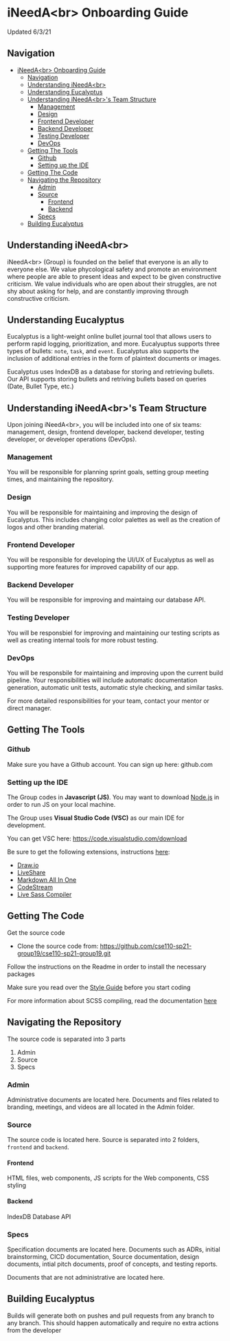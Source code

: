 # iNeedA\<br> Onboarding Guide
Updated 6/3/21

## Navigation
- [iNeedA\<br> Onboarding Guide](#ineedabr-onboarding-guide)
  - [Navigation](#navigation)
  - [Understanding iNeedA\<br>](#understanding-ineedabr)
  - [Understanding Eucalyptus](#understanding-eucalyptus)
  - [Understanding iNeedA\<br>'s Team Structure](#understanding-ineedabrs-team-structure)
    - [Management](#management)
    - [Design](#design)
    - [Frontend Developer](#frontend-developer)
    - [Backend Developer](#backend-developer)
    - [Testing Developer](#testing-developer)
    - [DevOps](#devops)
  - [Getting The Tools](#getting-the-tools)
    - [Github](#github)
    - [Setting up the IDE](#setting-up-the-ide)
  - [Getting The Code](#getting-the-code)
  - [Navigating the Repository](#navigating-the-repository)
    - [Admin](#admin)
    - [Source](#source)
      - [Frontend](#frontend)
      - [Backend](#backend)
    - [Specs](#specs)
  - [Building Eucalyptus](#building-eucalyptus)

## Understanding iNeedA\<br>
iNeedA\<br> (Group) is founded on the belief that everyone is an ally to everyone else. We value phycological safety and promote an environment where people are able to present ideas and expect to be given constructive criticism. We value individuals who are open about their struggles, are not shy about asking for help, and are constantly improving through constructive criticism. 

## Understanding Eucalyptus
Eucalyptus is a light-weight online bullet journal tool that allows users to perform rapid logging, prioritization, and more. Eucalyuptus supports three types of bullets: `note`, `task`, and `event`. Eucalyptus also supports the inclusion of additional entries in the form of plaintext documents or images. 

Eucalyptus uses IndexDB as a database for storing and retrieving bullets. Our API supports storing bullets and retriving bullets based on queries (Date, Bullet Type, etc.)

## Understanding iNeedA\<br>'s Team Structure
Upon joining iNeedA\<br>, you will be included into one of six teams: management, design, frontend developer, backend developer, testing developer, or developer operations (DevOps). 

### Management
You will be responsible for planning sprint goals, setting group meeting times, and maintaining the repository.

### Design
You will be responsible for maintaining and improving the design of Eucalyptus. This includes changing color palettes as well as the creation of logos and other branding material.

### Frontend Developer
You will be responsible for developing the UI/UX of Eucalyptus as well as supporting more features for improved capability of our app.

### Backend Developer
You will be responsible for improving and maintaing our database API.

### Testing Developer
You will be responsbiel for improving and maintaining our testing scripts as well as creating internal tools for more robust testing.

### DevOps
You will be responsbile for maintaining and improving upon the current build pipeline. Your responsibilities will include automatic documentation generation, automatic unit tests, automatic style checking, and similar tasks.

For more detailed responsibilities for your team, contact your mentor or direct manager.


## Getting The Tools

### Github
Make sure you have a Github account. You can sign up here: github.com

### Setting up the IDE
The Group codes in **Javascript (JS)**. You may want to download [Node.js](https://nodejs.org/en/download/) in order to run JS on your local machine.

The Group uses **Visual Studio Code (VSC)** as our main IDE for development. 

You can get VSC here: https://code.visualstudio.com/download

Be sure to get the following extensions, instructions [here](https://code.visualstudio.com/docs/editor/extension-gallery):
- [Draw.io](https://marketplace.visualstudio.com/items?itemName=hediet.vscode-drawio)
- [LiveShare](https://marketplace.visualstudio.com/items?itemName=MS-vsliveshare.vsliveshare)
- [Markdown All In One](https://marketplace.visualstudio.com/items?itemName=yzhang.markdown-all-in-one)
- [CodeStream](https://marketplace.visualstudio.com/items?itemName=CodeStream.codestream)
- [Live Sass Compiler](https://marketplace.visualstudio.com/items?itemName=ritwickdey.live-sass)

## Getting The Code
Get the source code
- Clone the source code from: https://github.com/cse110-sp21-group19/cse110-sp21-group19.git

Follow the instructions on the Readme in order to install the necessary packages

Make sure you read over the [Style Guide](admin/specs/../../../../specs/style_guide.md) before you start coding

For more information about SCSS compiling, read the documentation [here](https://sass-lang.com/documentation)

## Navigating the Repository
The source code is separated into 3 parts
1. Admin
2. Source
3. Specs

### Admin
Administrative documents are located here. Documents and files related to branding, meetings, and videos are all located in the Admin folder. 

### Source
The source code is located here. Source is separated into 2 folders, `frontend` and `backend`. 

#### Frontend
HTML files, web components, JS scripts for the Web components, CSS styling

#### Backend
IndexDB Database API

### Specs
Specification documents are located here. Documents such as ADRs, initial brainstorming, CICD documentation, Source documentation, design documents, intial pitch documents, proof of concepts, and testing reports. 

Documents that are not administrative are located here.

## Building Eucalyptus
Builds will generate both on pushes and pull requests from any branch to any branch. This should happen automatically and require no extra actions from the developer